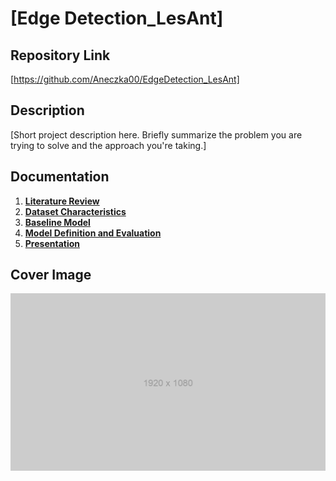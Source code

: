 # [Edge Detection_LesAnt]

## Repository Link

[https://github.com/Aneczka00/EdgeDetection_LesAnt]

## Description

[Short project description here. Briefly summarize the problem you are trying to solve and the approach you're taking.]

## Documentation

1. **[Literature Review](0_LiteratureReview/README.md)**
2. **[Dataset Characteristics](1_DatasetCharacteristics/exploratory_data_analysis.ipynb)**
3. **[Baseline Model](2_BaselineModel/baseline_model.ipynb)**
4. **[Model Definition and Evaluation](3_Model/model_definition_evaluation)**
5. **[Presentation](4_Presentation/README.md)**

## Cover Image

![Project Cover Image](CoverImage/cover_image.png)
